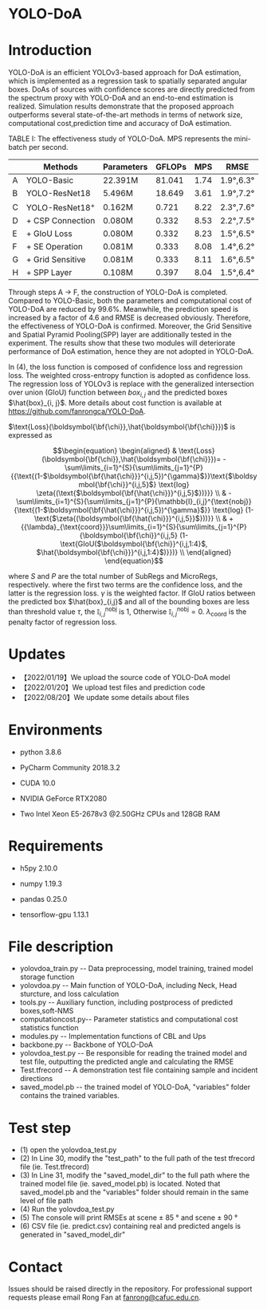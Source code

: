 # YOLO-DoA
# Introduction

YOLO-DoA is an efficient YOLOv3-based approach for DoA estimation, which is implemented as a regression task to spatially separated angular boxes. DoAs of sources with confidence scores
are directly predicted from the spectrum proxy with YOLO-DoA and an end-to-end estimation is realized. 
Simulation results demonstrate that the proposed approach outperforms several state-of-the-art methods in terms of network size, computational cost,prediction time and accuracy of DoA estimation.

TABLE I: The effectiveness study of YOLO-DoA. MPS represents the mini-batch per second.

| |Methods |Parameters |GFLOPs |MPS |RMSE |
|--- |---  |---  |---    |---    |---    |
|A|YOLO-Basic|22.391M|81.041|1.74|1.9°,6.3°|
|B|YOLO-ResNet18|5.496M|18.649|3.61|1.9°,7.2°|
|C|YOLO-ResNet18<sup>+|0.162M|0.721|8.22|2.3°,7.6°|
|D|+ CSP Connection|0.080M|0.332|8.53|2.2°,7.5°|
|E|+ GIoU Loss|0.080M|0.332|8.23|1.5°,6.5°|
|F|+ SE Operation|0.081M|0.333|8.08|1.4°,6.2°|
|G|+ Grid Sensitive|0.081M|0.333|8.11|1.6°,6.5°|
|H|+ SPP Layer|0.108M|0.397|8.04|1.5°,6.4°|

Through steps A → F, the construction of YOLO-DoA is completed. Compared to YOLO-Basic, both the parameters and computational cost of YOLO-DoA are reduced by 99.6%.
Meanwhile, the prediction speed is increased by a factor of 4.6 and RMSE is decreased obviously. Therefore, the effectiveness
of YOLO-DoA is confirmed. Moreover, the Grid Sensitive and Spatial Pyramid Pooling(SPP) layer are additionally tested in the experiment. 
The results show that these two modules will deteriorate performance of DoA estimation, hence they are not adopted in YOLO-DoA.

In (4), the loss function is composed of confidence loss and regression loss. The weighted cross-entropy function is adopted as confidence loss.
The regression loss of YOLOv3 is replace with the generalized intersection over union (GIoU) function between $box_{i, j}$ and the predicted boxes $\hat{box}_{i, j}$. More details about cost function is available at https://github.com/fanrongca/YOLO-DoA.

$\text{Loss}(\boldsymbol{\bf{\chi}},\hat{\boldsymbol{\bf{\chi}}})$ is expressed as

$$\begin{equation}
\begin{aligned}
& \text{Loss}(\boldsymbol{\bf{\chi}},\hat{\boldsymbol{\bf{\chi}}})= -\sum\limits_{i=1}^{S}{\sum\limits_{j=1}^{P}{{\text{(1-$\boldsymbol{\bf{\hat{\chi}}}^{i,j,5})^{\gamma}$}}\text{$\boldsymbol{\bf{\chi}}^{i,j,5}$} \text{log} \zeta{(\text{$\boldsymbol{\bf{\hat{\chi}}}^{i,j,5}$})}}} \\
& -\sum\limits_{i=1}^{S}{\sum\limits_{j=1}^{P}{\mathbb{I}_{i,j}^{\text{nobj}}{\text{(1-$\boldsymbol{\bf{\hat{\chi}}}^{i,j,5})^{\gamma}$}} \text{log} (1-\text{$\zeta{(\boldsymbol{\bf{\hat{\chi}}}^{i,j,5}}$}))}} \\
& +{{\lambda}_{\text{coord}}}\sum\limits_{i=1}^{S}{\sum\limits_{j=1}^{P}{\boldsymbol{\bf{\chi}}^{i,j,5} (1-\text{GIoU($\boldsymbol{\bf{\chi}}^{i,j,1:4}$, $\hat{\boldsymbol{\bf{\chi}}}^{i,j,1:4}$)}})} \\
\end{aligned}
\end{equation}$$

where $S$ and $P$ are the total number of SubRegs and MicroRegs, respectively.
where the first two terms are the confidence loss, and the latter is the regression loss. $\gamma$ is the weighted factor.
If GIoU ratios between the predicted box $\hat{box}_{i,j}$ and all of the bounding boxes are less than threshold value $\tau$,
the $\mathbb{I}_{i,j}^{\text{nobj}}$ is 1, Otherwise $\mathbb{I}_{i,j}^{\text{nobj}} =0$. ${{\lambda }_{\text{coord}}}$ is the penalty factor of regression loss.


  
  
  
# Updates
- 【2022/01/19】We upload the source code of YOLO-DoA model
- 【2022/01/20】We upload test files and prediction code
- 【2022/08/20】We update some details about files  
# Environments

- python 3.8.6

- PyCharm Community 2018.3.2

- CUDA 10.0

- NVIDIA GeForce RTX2080
  
- Two Intel Xeon E5-2678v3 @2.50GHz CPUs and 128GB RAM

# Requirements

- h5py 2.10.0

- numpy 1.19.3
  
- pandas 0.25.0

- tensorflow-gpu 1.13.1

# File description
- yolovdoa_train.py -- Data preprocessing, model training, trained model storage function
- yolovdoa.py -- Main function of YOLO-DoA, including Neck, Head sturcture, and loss calculation
- tools.py -- Auxiliary function, including postprocess of predicted boxes,soft-NMS
- computationcost.py-- Parameter statistics and  computational cost statistics function
- modules.py -- Implementation functions of CBL and Ups
- backbone.py -- Backbone of YOLO-DoA
- yolovdoa_test.py -- Be responsible for reading the trained model and test file, outputting the predicted angle and calculating the RMSE
- Test.tfrecord -- A demonstration test file containing sample and incident directions
- saved_model.pb -- the trained model of YOLO-DoA, "variables" folder contains the trained variables.
  
# Test step
- (1) open the yolovdoa_test.py
- (2) In Line 30, modify the "test_path" to the full path of the test tfrecord file (ie. Test.tfrecord)
- (3) In Line 31, modify the "saved_model_dir" to the full path where the trained model file (ie. saved_model.pb) is located.
      Noted that saved_model.pb and the "variables" folder should remain in the same level of file path
- (4) Run the yolovdoa_test.py
- (5) The console will print RMSEs at scene ± 85 ° and scene ± 90 °
- (6) CSV file (ie. predict.csv) containing real and predicted angels is generated in "saved_model_dir"

# Contact
Issues should be raised directly in the repository. For professional support requests please email Rong Fan at fanrong@cafuc.edu.cn.

  
  
  
  
  
  
